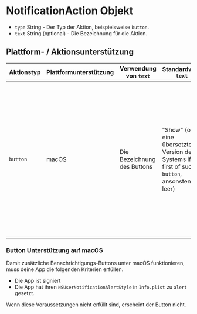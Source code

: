 # NotificationAction Objekt

* `type` String - Der Typ der Aktion, beispielsweise `button`.
* `text` String (optional) - Die Bezeichnung für die Aktion.

## Plattform- / Aktionsunterstützung

| Aktionstyp | Plattformunterstützung | Verwendung von `text`       | Standardwert `text`                                                                         | Einschränkungen                                                                                                                                                                                                                                                                                         |
| ---------- | ---------------------- | --------------------------- | ------------------------------------------------------------------------------------------- | ------------------------------------------------------------------------------------------------------------------------------------------------------------------------------------------------------------------------------------------------------------------------------------------------------- |
| `button`   | macOS                  | Die Bezeichnung des Buttons | "Show" (oder eine übersetzte Version des Systems if first of such `button`, ansonsten leer) | Nur das erste wird genutzt. Falls mehrere angegeben sind werden die weiteren Objekte als zusätzliche Aktionen aufgelistet (diese werden angezeigt, wenn die Maus über dem Aktionsbutton steht). Jede Aktion ist inkompatibel mit `hasReply` und wird ignoriert, wenn `hasReply` auf `true` gesetzt ist. |

### Button Unterstützung auf macOS

Damit zusätzliche Benachrichtigungs-Buttons unter macOS funktionieren, muss deine App die folgenden Kriterien erfüllen.

* Die App ist signiert
* Die App hat ihren `NSUserNotificationAlertStyle` in `Info.plist` zu `alert` gesetzt.

Wenn diese Voraussetzungen nicht erfüllt sind, erscheint der Button nicht.